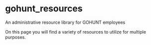 # gohunt_resources
An administrative resource library for GOHUNT employees

On this page you will find a variety of resources to utilize for multiple purposes.
